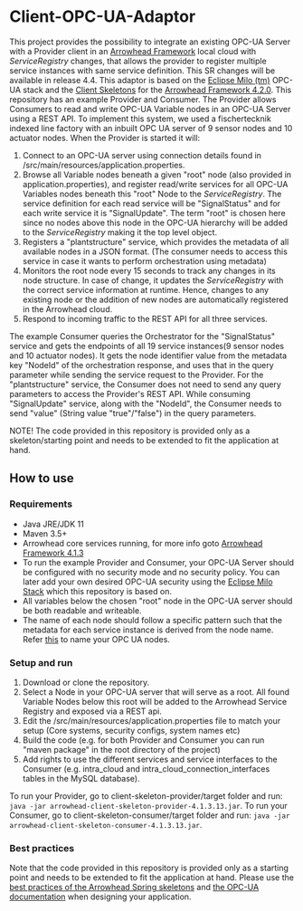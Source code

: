 # Client-OPC-UA-Adaptor
This project provides the possibility to integrate an existing OPC-UA Server with a Provider client in an [Arrowhead Framework](http://github.com/eclipse-arrowhead) local cloud with *ServiceRegistry* changes, that allows the provider to register multiple service instances with same service definition.
This SR changes will be available in release 4.4.
This adaptor is based on the [Eclipse Milo (tm)](https://github.com/eclipse/milo) OPC-UA stack and the [Client Skeletons](https://github.com/arrowhead-f/client-skeleton-java-spring) for the [Arrowhead Framework 4.2.0](https://github.com/eclipse-arrowhead/core-java-spring).
This repository has an example Provider and Consumer. The Provider allows Consumers to read and write OPC-UA Variable nodes in an OPC-UA Server using a REST API.
To implement this system, we used a fischertecknik indexed line factory with an inbuilt OPC UA server of 9 sensor nodes and 10 actuator nodes.
When the Provider is started it will:

1. Connect to an OPC-UA server using connection details found in /src/main/resources/application.properties. 
2. Browse all Variable nodes beneath a given "root" node (also provided in application.properties), and register read/write services for all OPC-UA Variables nodes beneath this "root" Node to the *ServiceRegistry*. 
The service definition for each read service will be "SignalStatus" and for each write service it is "SignalUpdate". The term "root" is chosen here since no nodes above this node in the OPC-UA hierarchy will be added to the *ServiceRegistry* making it the top level object.
3. Registers a "plantstructure" service, which provides the metadata of all available nodes in a JSON format. (The consumer needs to access this service in case it wants to perform orchestration using metadata)
4. Monitors the root node every 15 seconds to track any changes in its node structure. In case of change, it updates the *ServiceRegistry* with the correct service information at runtime. Hence, changes to any existing node or the addition of new nodes are automatically registered in the Arrowhead cloud.
6. Respond to incoming traffic to the REST API for all three services.

The example Consumer queries the Orchestrator for the "SignalStatus" service and gets the endpoints of all 19 service instances(9 sensor nodes and 10 actuator nodes). It gets the node identifier value from the metadata key "NodeId" of the orchestration response, and uses that in the query parameter while sending the service request to the Provider. For the "plantstructure" service, the Consumer does not need to send any query parameters to access the Provider's REST API. While consuming "SignalUpdate" service, along with the "NodeId", the Consumer needs to send "value" (String value "true"/"false") in the query parameters.
 
NOTE! The code provided in this repository is provided only as a skeleton/starting point and needs to be extended to fit the application at hand.

## How to use

### Requirements
* Java JRE/JDK 11
* Maven 3.5+
* Arrowhead core services running, for more info goto [Arrowhead Framework 4.1.3](https://github.com/arrowhead-f/core-java-spring)
* To run the example Provider and Consumer, your OPC-UA Server should be configured with no security mode and no security policy. You can later add your own desired OPC-UA security using the [Eclipse Milo Stack](https://github.com/eclipse/milo) which this repository is based on.
* All variables below the chosen "root" node in the OPC-UA server should be both readable and writeable.
* The name of each node should follow a specific pattern such that the metadata for each service instance is derived from the node name. Refer [this](https://github.com/aparajita07/Client-OPC-UA-Adaptor/blob/main/NodeNaming.md) to name your OPC UA nodes.


### Setup and run
1. Download or clone the repository.
2. Select a Node in your OPC-UA server that will serve as a root. All found Variable Nodes below this root
will be added to the Arrowhead Service Registry and exposed via a REST api. 
3. Edit the /src/main/resources/application.properties file to match your setup (Core systems, security configs, system names etc)
4. Build the code (e.g. for both Provider and Consumer you can run "maven package" in the root directory of the project)
4. Add rights to use the different services and service interfaces to the Consumer (e.g. intra_cloud and intra_cloud_connection_interfaces tables in the MySQL database).

To run your Provider, go to client-skeleton-provider/target folder and run: ```java -jar arrowhead-client-skeleton-provider-4.1.3.13.jar```.
To run your Consumer, go to client-skeleton-consumer/target folder and run: ```java -jar arrowhead-client-skeleton-consumer-4.1.3.13.jar```.

### Best practices
Note that the code provided in this repository is provided only as a starting point and needs to be extended to fit the application at hand. Please use the [best practices of the Arrowhead Spring skeletons](https://github.com/arrowhead-f/client-skeleton-java-spring#best-practices-to-start-with-the-skeletons) and [the OPC-UA documentation](https://opcfoundation.org/developer-tools/specifications-unified-architecture) when designing your application.
